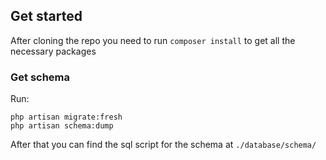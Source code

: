 ## Get started

After cloning the repo you need to run `composer install` to get all the
necessary packages

### Get schema 

Run: 
```
php artisan migrate:fresh
php artisan schema:dump
```
After that you can find the sql script for the schema at `./database/schema/`

